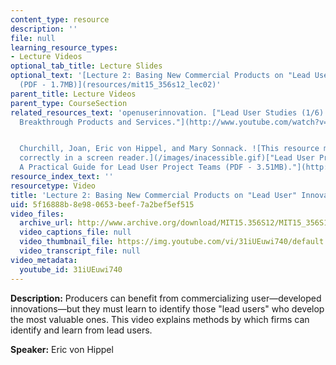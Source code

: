 ```yaml
---
content_type: resource
description: ''
file: null
learning_resource_types:
- Lecture Videos
optional_tab_title: Lecture Slides
optional_text: '[Lecture 2: Basing New Commercial Products on "Lead User" Innovations
  (PDF - 1.7MB)](resources/mit15_356s12_lec02)'
parent_title: Lecture Videos
parent_type: CourseSection
related_resources_text: 'openuserinnovation. ["Lead User Studies (1/6) - Developing
  Breakthrough Products and Services."](http://www.youtube.com/watch?v=tNKrX1QxN6U)


  Churchill, Joan, Eric von Hippel, and Mary Sonnack. ![This resource may not render
  correctly in a screen reader.](/images/inacessible.gif)["Lead User Project Handbook:
  A Practical Guide for Lead User Project Teams (PDF - 3.51MB)."](http://mit.edu/evhippel/www/Lead%20User%20Project%20Handbook%20%28Full%20Version%29.pdf)'
resource_index_text: ''
resourcetype: Video
title: 'Lecture 2: Basing New Commercial Products on "Lead User" Innovations'
uid: 5f16888b-8e98-0653-beef-7a2bef5ef515
video_files:
  archive_url: http://www.archive.org/download/MIT15.356S12/MIT15_356S12lec2_300k.mp4
  video_captions_file: null
  video_thumbnail_file: https://img.youtube.com/vi/31iUEuwi740/default.jpg
  video_transcript_file: null
video_metadata:
  youtube_id: 31iUEuwi740
---
```


**Description:** Producers can benefit from commercializing user—developed innovations—but they must learn to identify those "lead users" who develop the most valuable ones. This video explains methods by which firms can identify and learn from lead users.

**Speaker:** Eric von Hippel